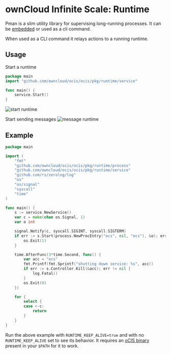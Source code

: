 # ownCloud Infinite Scale: Runtime

Pman is a slim utility library for supervising long-running processes. It can be [embedded](https://github.com/owncloud/OCIS/blob/ea2a2b328e7261ed72e65adf48359c0a44e14b40/OCIS/pkg/runtime/runtime.go#L84) or used as a cli command.

When used as a CLI command it relays actions to a running runtime.

## Usage

Start a runtime

```go
package main
import "github.com/owncloud/ocis/ocis/pkg/runtime/service"

func main() {
    service.Start()
}
```
![start runtime](https://imgur.com/F67hgQk.gif)

Start sending messages
![message runtime](https://imgur.com/O71RlsJ.gif)

## Example

```go
package main

import (
	"fmt"
	"github.com/owncloud/ocis/ocis/pkg/runtime/process"
	"github.com/owncloud/ocis/ocis/pkg/runtime/service"
	"github.com/rs/zerolog/log"
	"os"
	"os/signal"
	"syscall"
	"time"
)

func main() {
	s := service.NewService()
	var c = make(chan os.Signal, 1)
	var o int

	signal.Notify(c, syscall.SIGINT, syscall.SIGTERM)
	if err := s.Start(process.NewProcEntry("ocs", nil, "ocs"), &o); err != nil {
		os.Exit(1)
	}

	time.AfterFunc(3*time.Second, func() {
		var acc = "ocs"
		fmt.Printf(fmt.Sprintf("shutting down service: %s", acc))
		if err := s.Controller.Kill(&acc); err != nil {
			log.Fatal()
		}
		os.Exit(0)
	})

	for {
		select {
		case <-c:
			return
		}
	}
}
```

Run the above example with `RUNTIME_KEEP_ALIVE=true` and with no `RUNTIME_KEEP_ALIVE` set to see its behavior. It requires an [oCIS binary](https://github.com/owncloud/ocis/releases) present in your `$PATH` for it to work.
